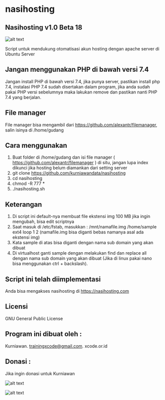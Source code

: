 # nasihosting

Nasihosting v1.0 Beta 18
--------------------
![alt text](http://xcode.or.id/04_small-logo.png)

Script untuk mendukung otomatisasi akun hosting dengan apache server di Ubuntu Server

Jangan menggunakan PHP di bawah versi 7.4 
-------------------------
Jangan install PHP di bawah versi 7.4, jika punya server, pastikan install php 7.4, instalasi PHP 7.4 sudah disertakan dalam program, jika anda sudah pakai PHP versi sebelumnya maka lakukan remove dan pastikan nanti PHP 7.4 yang berjalan.

File manager
------------
File manager bisa mengambil dari https://github.com/alexantr/filemanager, salin isinya di /home/gudang

Cara menggunakan
----------------
1. Buat folder di /home/gudang dan isi file manager ( https://github.com/alexantr/filemanager ) di situ, jangan lupa index dikunci jika hosting belum diamankan dari setting server
2. git clone https://github.com/kurniawandata/nasihosting
3. cd nasihosting
4. chmod -R 777 *
5. ./nasihosting.sh

Keterangan
----------
1. Di script ini default-nya membuat file ekstensi img 100 MB jika ingin mengubah, bisa edit scriptnya 
1. Saat masuk di /etc/fstab, masukkan : /mnt/namafile.img /home/sample ext4 loop 1 2 (namafile.img bisa diganti bebas namanya asal ada ekstensi img)
3. Kata sample di atas bisa diganti dengan nama sub domain yang akan dibuat
4. Di virtualhost ganti sample dengan melakukan find dan replace all dengan nama sub domain yang akan dibuat (Jika di linux pakai nano bisa menggunakan ctrl + backslash).

Script ini telah diimplementasi
-------------------------------
Anda bisa mengakses nasihosting di https://nasihosting.com

Licensi
------- 
GNU General Public License 


Program ini dibuat oleh :
--------------------------------------------
Kurniawan. trainingxcode@gmail.com. 
xcode.or.id


Donasi :
--------
Jika ingin donasi untuk Kurniawan

![alt text](http://xcodeserver.my.id/gofood.png)

![alt text](http://xcodeserver.my.id/gopay.png)
